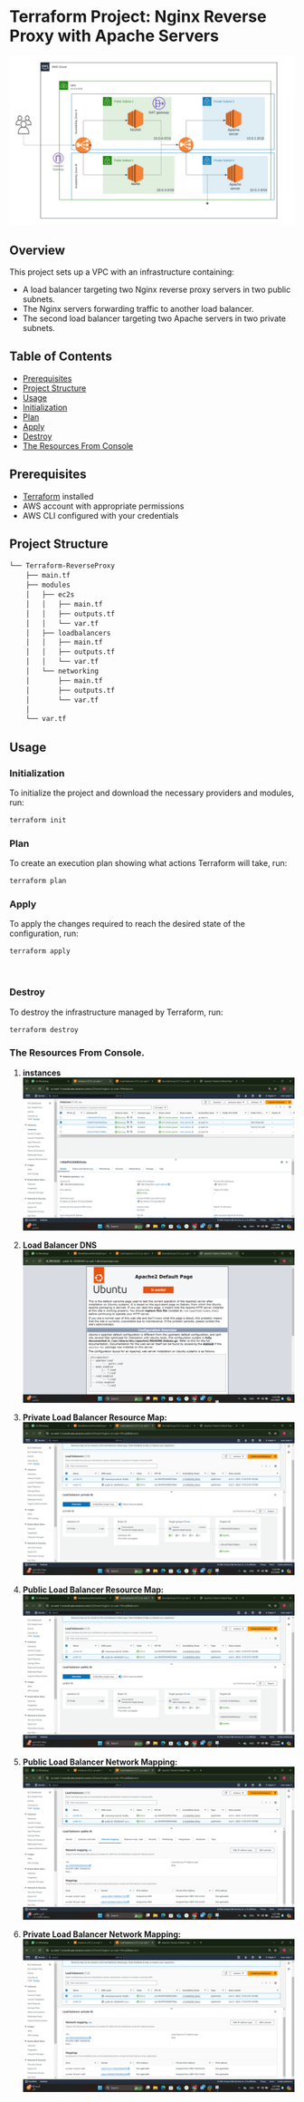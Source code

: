 # Terraform Project: Nginx Reverse Proxy with Apache Servers
![](https://github.com/omaRouby/Terraform-ReverseProxy/blob/main/pictures/Cloud%20Architecture.png)
## Overview

This project sets up a VPC with an infrastructure containing:
- A load balancer targeting two Nginx reverse proxy servers in two public subnets.
- The Nginx servers forwarding traffic to another load balancer.
- The second load balancer targeting two Apache servers in two private subnets.

## Table of Contents

- [Prerequisites](#prerequisites)
- [Project Structure](#project-structure)
- [Usage](#usage)
- [Initialization](#initialization)
- [Plan](#plan)
- [Apply](#apply)
- [Destroy](#destroy)
- [The Resources From Console](#console)


## Prerequisites

- [Terraform](https://www.terraform.io/downloads.html) installed
- AWS account with appropriate permissions
- AWS CLI configured with your credentials

## Project Structure

```sh
└── Terraform-ReverseProxy
    ├── main.tf
    ├── modules
    │   ├── ec2s
    │   │   ├── main.tf
    │   │   ├── outputs.tf
    │   │   └── var.tf
    │   ├── loadbalancers
    │   │   ├── main.tf
    │   │   ├── outputs.tf
    │   │   └── var.tf
    │   └── networking
    │       ├── main.tf
    │       ├── outputs.tf
    │       └── var.tf
    │
    └── var.tf
```

## Usage

### Initialization

To initialize the project and download the necessary providers and modules, run:

```bash
terraform init
```
### Plan

To create an execution plan showing what actions Terraform will take, run:
```bash
terraform plan

```
### Apply

To apply the changes required to reach the desired state of the configuration, run:
```bash
terraform apply

```
![]()

### Destroy

To destroy the infrastructure managed by Terraform, run:
```bash
terraform destroy

```
### The Resources From Console.
1. **instances**
   ![](https://github.com/omaRouby/Terraform-ReverseProxy/blob/main/pictures/instances.png)

2. **Load Balancer DNS**
   ![](https://github.com/omaRouby/Terraform-ReverseProxy/blob/main/pictures/lb-DNS-apache.png)

3. **Private Load Balancer Resource Map:**
  ![](https://github.com/omaRouby/Terraform-ReverseProxy/blob/main/pictures/priv-lb-resourcemap.png)
4. **Public Load Balancer Resource Map:**
   ![](https://github.com/omaRouby/Terraform-ReverseProxy/blob/main/pictures/pub-lb-resourcemap.png)
5. **Public Load Balancer Network Mapping:**
   ![](https://github.com/omaRouby/Terraform-ReverseProxy/blob/main/pictures/pub-lb-networkmapping.png)
6. **Private Load Balancer Network Mapping:**
    ![](https://github.com/omaRouby/Terraform-ReverseProxy/blob/main/pictures/priv-lb-networkmapping.png)
 

